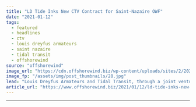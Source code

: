 ```yaml
---
title: "LD Tide Inks New CTV Contract for Saint-Nazaire OWF"
date: "2021-01-12"
tags: 
  - featured
  - headlines
  - ctv
  - louis dreyfus armateurs
  - saint nazaire
  - tidal transit
  - offshorewind
source: "offshorewind"
image_url: "https://cdn.offshorewind.biz/wp-content/uploads/sites/2/2021/01/12140002/CTV-LD-TIDE-EDFR-ENBRIDGE.jpg"
image_fp: "/assets/img/post_thumbnails/28.jpg"
lead: "Louis Dreyfus Armateurs and Tidal Transit, through a joint venture named LD Tide, have"
article_url: "https://www.offshorewind.biz/2021/01/12/ld-tide-inks-new-ctv-contract-for-saint-nazaire-owf/"
---
```


---
